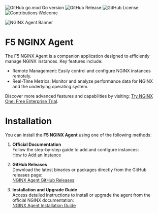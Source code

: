 ![GitHub go.mod Go version](https://img.shields.io/github/go-mod/go-version/nginx/agent)
![GitHub Release](https://img.shields.io/github/v/release/nginx/agent)
![GitHub License](https://img.shields.io/github/license/nginx/agent)
![Contributions Welcome](https://img.shields.io/badge/contributions-welcome-brightgreen.svg?style=flat)

![NGINX Agent Banner](docs/agent-banner.png "NGINX Agent Banner")

# F5 NGINX Agent 

The F5 NGINX Agent is a companion application designed to efficiently manage NGINX instances. Key features include: 

- Remote Management: Easily control and configure NGINX instances remotely.  
- Real-Time Metrics: Monitor and analyze performance data for NGINX and the underlying operating system.

Discover more advanced features and capabilities by visiting: [Try NGINX One: Free Enterprise Trial](https://www.f5.com/trials/nginx-one). 


# Installation

You can install the **F5 NGINX Agent** using one of the following methods:

1. **Official Documentation**  
   Follow the step-by-step guide to add and configure instances:  
   [How to Add an Instance](https://docs.nginx.com/nginx-one/how-to/nginx-configs/add-instance/)

2. **GitHub Releases**  
   Download the latest binaries or packages directly from the GitHub releases page:  
   [NGINX Agent GitHub Releases](https://github.com/nginx/agent/releases)  

3. **Installation and Upgrade Guide**  
   Access detailed instructions to install or upgrade the agent from the official NGINX documentation:  
   [NGINX Agent Installation Guide](https://docs.nginx.com/nginx-agent/installation-upgrade/)

   